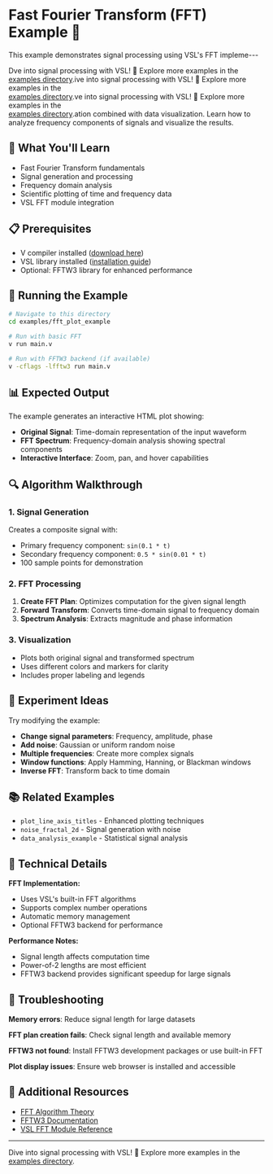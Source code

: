 # Fast Fourier Transform (FFT) Example 🌊

This example demonstrates signal processing using VSL's FFT impleme---

Dve into signal processing with VSL! 🚀 Explore more examples in the  
[examples directory](../).ive into signal processing with VSL! 🚀 Explore more examples in the  
[examples directory](../).ve into signal processing with VSL! 🚀 Explore more examples in the  
[examples directory](../).ation combined with data
visualization. Learn how to analyze frequency components of signals and visualize the results.

## 🎯 What You'll Learn

- Fast Fourier Transform fundamentals
- Signal generation and processing
- Frequency domain analysis
- Scientific plotting of time and frequency data
- VSL FFT module integration

## 📋 Prerequisites

- V compiler installed ([download here](https://vlang.io))
- VSL library installed ([installation guide](https://github.com/vlang/vsl#-installation--quick-start))
- Optional: FFTW3 library for enhanced performance

## 🚀 Running the Example

```sh
# Navigate to this directory
cd examples/fft_plot_example

# Run with basic FFT
v run main.v

# Run with FFTW3 backend (if available)
v -cflags -lfftw3 run main.v
```

## 📊 Expected Output

The example generates an interactive HTML plot showing:

- **Original Signal**: Time-domain representation of the input waveform
- **FFT Spectrum**: Frequency-domain analysis showing spectral components
- **Interactive Interface**: Zoom, pan, and hover capabilities

## 🔍 Algorithm Walkthrough

### 1. Signal Generation

Creates a composite signal with:

- Primary frequency component: `sin(0.1 * t)`
- Secondary frequency component: `0.5 * sin(0.01 * t)`
- 100 sample points for demonstration

### 2. FFT Processing

1. **Create FFT Plan**: Optimizes computation for the given signal length
2. **Forward Transform**: Converts time-domain signal to frequency domain
3. **Spectrum Analysis**: Extracts magnitude and phase information

### 3. Visualization

- Plots both original signal and transformed spectrum
- Uses different colors and markers for clarity
- Includes proper labeling and legends

## 🎨 Experiment Ideas

Try modifying the example:

- **Change signal parameters**: Frequency, amplitude, phase
- **Add noise**: Gaussian or uniform random noise
- **Multiple frequencies**: Create more complex signals
- **Window functions**: Apply Hamming, Hanning, or Blackman windows
- **Inverse FFT**: Transform back to time domain

## 📚 Related Examples

- `plot_line_axis_titles` - Enhanced plotting techniques
- `noise_fractal_2d` - Signal generation with noise
- `data_analysis_example` - Statistical signal analysis

## 🔬 Technical Details

**FFT Implementation:**

- Uses VSL's built-in FFT algorithms
- Supports complex number operations
- Automatic memory management
- Optional FFTW3 backend for performance

**Performance Notes:**

- Signal length affects computation time
- Power-of-2 lengths are most efficient
- FFTW3 backend provides significant speedup for large signals

## 🐛 Troubleshooting

**Memory errors**: Reduce signal length for large datasets

**FFT plan creation fails**: Check signal length and available memory

**FFTW3 not found**: Install FFTW3 development packages or use built-in FFT

**Plot display issues**: Ensure web browser is installed and accessible

## 🔗 Additional Resources

- [FFT Algorithm Theory](https://en.wikipedia.org/wiki/Fast_Fourier_transform)
- [FFTW3 Documentation](http://www.fftw.org/fftw3_doc/)
- [VSL FFT Module Reference](https://vlang.github.io/vsl/fft/)
---

Dive into signal processing with VSL! 🚀 Explore more examples in the
[examples directory](../).
